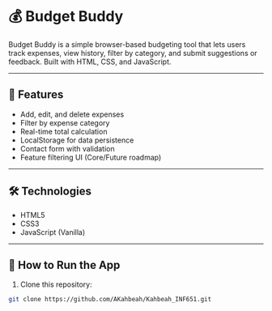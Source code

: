 # 💰 Budget Buddy

Budget Buddy is a simple browser-based budgeting tool that lets users track expenses, view history, filter by category, and submit suggestions or feedback. Built with HTML, CSS, and JavaScript.

---

## 🚀 Features

- Add, edit, and delete expenses
- Filter by expense category
- Real-time total calculation
- LocalStorage for data persistence
- Contact form with validation
- Feature filtering UI (Core/Future roadmap)

---

## 🛠️ Technologies

- HTML5
- CSS3
- JavaScript (Vanilla)

---

## 📄 How to Run the App

1. Clone this repository:

```bash
git clone https://github.com/AKahbeah/Kahbeah_INF651.git